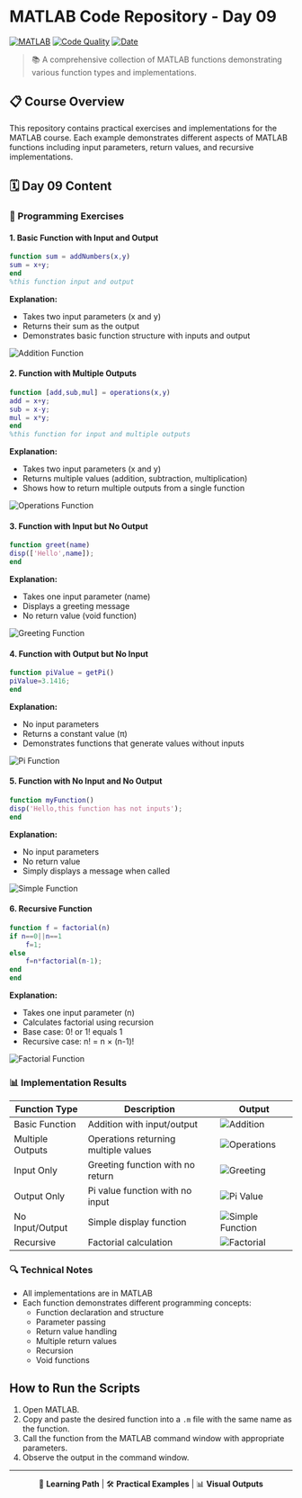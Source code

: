 # MATLAB Code Repository - Day 09

[![MATLAB](https://img.shields.io/badge/MATLAB-Script-blue?style=for-the-badge&logo=mathworks&logoColor=white)](https://www.mathworks.com/products/matlab.html)
[![Code Quality](https://img.shields.io/badge/Code%20Quality-A-brightgreen?style=for-the-badge)]() 
[![Date](https://img.shields.io/badge/Date-04.21.2024-orange?style=for-the-badge)]()

> 📚 A comprehensive collection of MATLAB functions demonstrating various function types and implementations.

## 📋 Course Overview

This repository contains practical exercises and implementations for the MATLAB course. Each example demonstrates different aspects of MATLAB functions including input parameters, return values, and recursive implementations.

## 🗓️ Day 09 Content

### 🎯 Programming Exercises

#### 1. Basic Function with Input and Output

```matlab
function sum = addNumbers(x,y)
sum = x+y;
end
%this function input and output
```

**Explanation:**
- Takes two input parameters (x and y)
- Returns their sum as the output
- Demonstrates basic function structure with inputs and output

![Addition Function](1addN.png)

#### 2. Function with Multiple Outputs

```matlab
function [add,sub,mul] = operations(x,y)
add = x+y;
sub = x-y;
mul = x*y;
end
%this function for input and multiple outputs
```

**Explanation:**
- Takes two input parameters (x and y)
- Returns multiple values (addition, subtraction, multiplication)
- Shows how to return multiple outputs from a single function

![Operations Function](3ope.png)

#### 3. Function with Input but No Output

```matlab
function greet(name)
disp(['Hello',name]);
end
```

**Explanation:**
- Takes one input parameter (name)
- Displays a greeting message
- No return value (void function)

![Greeting Function](4greet.png)

#### 4. Function with Output but No Input

```matlab
function piValue = getPi()
piValue=3.1416;
end
```

**Explanation:**
- No input parameters
- Returns a constant value (π)
- Demonstrates functions that generate values without inputs

![Pi Function](5pi.png)

#### 5. Function with No Input and No Output

```matlab
function myFunction()
disp('Hello,this function has not inputs');
end
```

**Explanation:**
- No input parameters
- No return value
- Simply displays a message when called

![Simple Function](6myFun.png)

#### 6. Recursive Function

```matlab
function f = factorial(n)
if n==0||n==1
    f=1;
else
    f=n*factorial(n-1);
end
end
```

**Explanation:**
- Takes one input parameter (n)
- Calculates factorial using recursion
- Base case: 0! or 1! equals 1
- Recursive case: n! = n × (n-1)!

![Factorial Function](fact.png)

### 📊 Implementation Results

| Function Type | Description | Output |
|---------|-------------|--------|
| Basic Function | Addition with input/output | ![Addition](1addN.png) |
| Multiple Outputs | Operations returning multiple values | ![Operations](3ope.png) |
| Input Only | Greeting function with no return | ![Greeting](4greet.png) |
| Output Only | Pi value function with no input | ![Pi Value](5pi.png) |
| No Input/Output | Simple display function | ![Simple Function](6myFun.png) |
| Recursive | Factorial calculation | ![Factorial](fact.png) |

### 🔍 Technical Notes

- All implementations are in MATLAB
- Each function demonstrates different programming concepts:
  - Function declaration and structure
  - Parameter passing
  - Return value handling
  - Multiple return values
  - Recursion
  - Void functions

## How to Run the Scripts
1. Open MATLAB.
2. Copy and paste the desired function into a `.m` file with the same name as the function.
3. Call the function from the MATLAB command window with appropriate parameters.
4. Observe the output in the command window.

---

<div align="center">

📖 **Learning Path** | 🛠️ **Practical Examples** | 📊 **Visual Outputs**

</div>